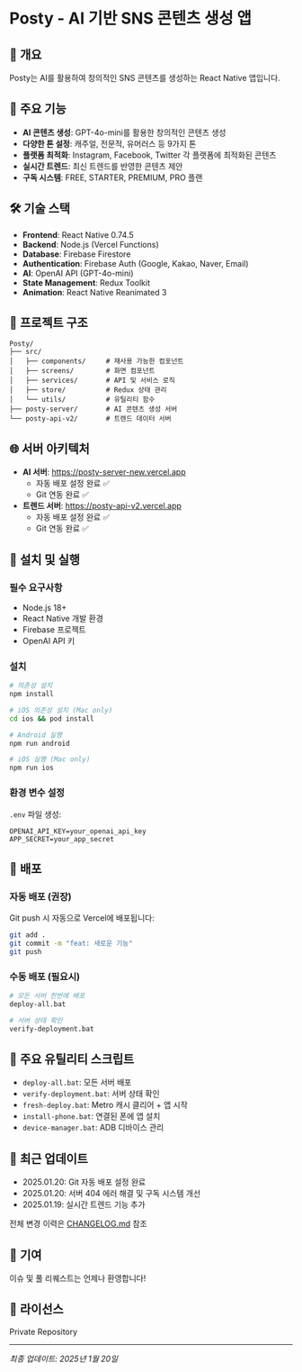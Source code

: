 # Posty - AI 기반 SNS 콘텐츠 생성 앱

## 📱 개요
Posty는 AI를 활용하여 창의적인 SNS 콘텐츠를 생성하는 React Native 앱입니다.

## 🚀 주요 기능
- **AI 콘텐츠 생성**: GPT-4o-mini를 활용한 창의적인 콘텐츠 생성
- **다양한 톤 설정**: 캐주얼, 전문적, 유머러스 등 9가지 톤
- **플랫폼 최적화**: Instagram, Facebook, Twitter 각 플랫폼에 최적화된 콘텐츠
- **실시간 트렌드**: 최신 트렌드를 반영한 콘텐츠 제안
- **구독 시스템**: FREE, STARTER, PREMIUM, PRO 플랜

## 🛠 기술 스택
- **Frontend**: React Native 0.74.5
- **Backend**: Node.js (Vercel Functions)
- **Database**: Firebase Firestore
- **Authentication**: Firebase Auth (Google, Kakao, Naver, Email)
- **AI**: OpenAI API (GPT-4o-mini)
- **State Management**: Redux Toolkit
- **Animation**: React Native Reanimated 3

## 📂 프로젝트 구조
```
Posty/
├── src/
│   ├── components/     # 재사용 가능한 컴포넌트
│   ├── screens/        # 화면 컴포넌트
│   ├── services/       # API 및 서비스 로직
│   ├── store/          # Redux 상태 관리
│   └── utils/          # 유틸리티 함수
├── posty-server/       # AI 콘텐츠 생성 서버
└── posty-api-v2/       # 트렌드 데이터 서버
```

## 🌐 서버 아키텍처
- **AI 서버**: https://posty-server-new.vercel.app
  - 자동 배포 설정 완료 ✅
  - Git 연동 완료 ✅
- **트렌드 서버**: https://posty-api-v2.vercel.app
  - 자동 배포 설정 완료 ✅
  - Git 연동 완료 ✅

## 🔧 설치 및 실행

### 필수 요구사항
- Node.js 18+
- React Native 개발 환경
- Firebase 프로젝트
- OpenAI API 키

### 설치
```bash
# 의존성 설치
npm install

# iOS 의존성 설치 (Mac only)
cd ios && pod install

# Android 실행
npm run android

# iOS 실행 (Mac only)
npm run ios
```

### 환경 변수 설정
`.env` 파일 생성:
```
OPENAI_API_KEY=your_openai_api_key
APP_SECRET=your_app_secret
```

## 🚀 배포

### 자동 배포 (권장)
Git push 시 자동으로 Vercel에 배포됩니다:
```bash
git add .
git commit -m "feat: 새로운 기능"
git push
```

### 수동 배포 (필요시)
```bash
# 모든 서버 한번에 배포
deploy-all.bat

# 서버 상태 확인
verify-deployment.bat
```

## 📱 주요 유틸리티 스크립트
- `deploy-all.bat`: 모든 서버 배포
- `verify-deployment.bat`: 서버 상태 확인
- `fresh-deploy.bat`: Metro 캐시 클리어 + 앱 시작
- `install-phone.bat`: 연결된 폰에 앱 설치
- `device-manager.bat`: ADB 디바이스 관리

## 📝 최근 업데이트
- 2025.01.20: Git 자동 배포 설정 완료
- 2025.01.20: 서버 404 에러 해결 및 구독 시스템 개선
- 2025.01.19: 실시간 트렌드 기능 추가

전체 변경 이력은 [CHANGELOG.md](./CHANGELOG.md) 참조

## 🤝 기여
이슈 및 풀 리퀘스트는 언제나 환영합니다!

## 📄 라이선스
Private Repository

---
*최종 업데이트: 2025년 1월 20일*
